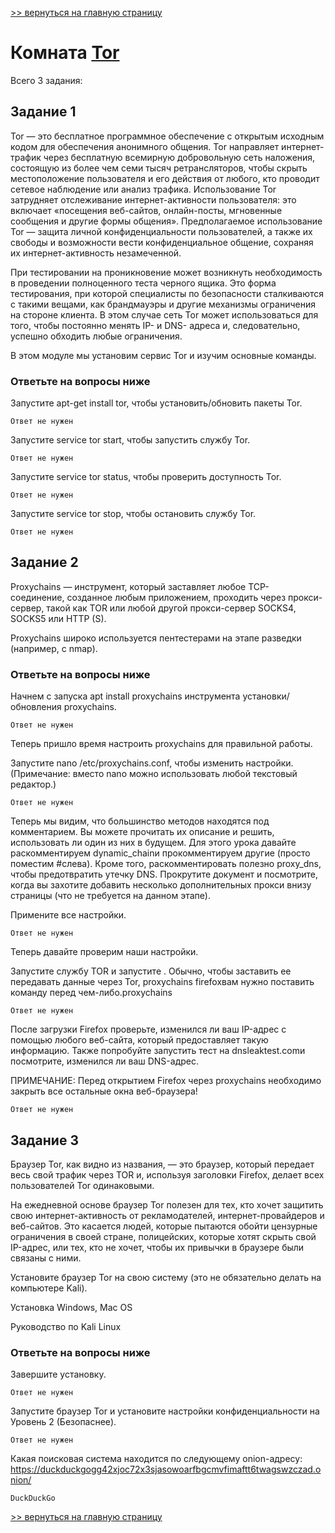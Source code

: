 [>> вернуться на главную страницу](https://github.com/BEPb/tryhackme/blob/master/README.md)

# Комната [Tor](https://tryhackme.com/r/room/torforbeginners) 

Всего 3 задания:
## Задание 1
Tor — это бесплатное программное обеспечение с открытым исходным кодом для обеспечения анонимного общения. Tor 
направляет интернет-трафик через бесплатную всемирную добровольную сеть наложения, состоящую из более чем семи тысяч 
ретрансляторов, чтобы скрыть местоположение пользователя и его действия от любого, кто проводит сетевое наблюдение 
или анализ трафика. Использование Tor затрудняет отслеживание интернет-активности пользователя: это включает 
«посещения веб-сайтов, онлайн-посты, мгновенные сообщения и другие формы общения». Предполагаемое использование Tor 
— защита личной конфиденциальности пользователей, а также их свободы и возможности вести конфиденциальное общение, 
сохраняя их интернет-активность незамеченной.

При тестировании на проникновение может возникнуть необходимость в проведении полноценного теста черного ящика. Это 
форма тестирования, при которой специалисты по безопасности сталкиваются с такими вещами, как брандмауэры и другие 
механизмы ограничения на стороне клиента. В этом случае сеть Tor может использоваться для того, чтобы постоянно 
менять IP- и DNS- адреса и, следовательно, успешно обходить любые ограничения.   

В этом модуле мы установим сервис Tor и изучим основные команды.

### Ответьте на вопросы ниже
Запустите apt-get install tor, чтобы установить/обновить пакеты Tor.
```commandline
Ответ не нужен
```
Запустите service tor start, чтобы запустить службу Tor.
```commandline
Ответ не нужен
```
Запустите service tor status, чтобы проверить доступность Tor.
```commandline
Ответ не нужен
```
Запустите service tor stop, чтобы остановить службу Tor.
```commandline
Ответ не нужен
```

## Задание 2
Proxychains — инструмент, который заставляет любое TCP- соединение, созданное любым приложением, проходить через прокси-сервер, такой как TOR или любой другой прокси-сервер SOCKS4, SOCKS5 или HTTP (S).

Proxychains широко используется пентестерами на этапе разведки (например, с nmap).

### Ответьте на вопросы ниже
Начнем с запуска apt install proxychains инструмента установки/обновления proxychains.
```commandline
Ответ не нужен
```

Теперь пришло время настроить proxychains для правильной работы.

Запустите nano /etc/proxychains.conf, чтобы изменить настройки. (Примечание: вместо nano можно использовать любой текстовый редактор.)
```commandline
Ответ не нужен
```

Теперь мы видим, что большинство методов находятся под комментарием. Вы можете прочитать их описание и решить, использовать ли один из них в будущем. Для этого урока давайте раскомментируем dynamic_chainи прокомментируем другие (просто поместим #слева). Кроме того, раскомментировать полезно proxy_dns, чтобы предотвратить утечку DNS. Прокрутите документ и посмотрите, когда вы захотите добавить несколько дополнительных прокси внизу страницы (что не требуется на данном этапе).

Примените все настройки.
```commandline
Ответ не нужен
```

Теперь давайте проверим наши настройки.

Запустите службу TOR и запустите . Обычно, чтобы заставить ее передавать данные через Tor, proxychains firefoxвам нужно поставить команду перед чем-либо.proxychains
```commandline
Ответ не нужен
```

После загрузки Firefox проверьте, изменился ли ваш IP-адрес с помощью любого веб-сайта, который предоставляет такую ​​информацию. Также попробуйте запустить тест на dnsleaktest.comи посмотрите, изменился ли ваш DNS-адрес.

ПРИМЕЧАНИЕ: Перед открытием Firefox через proxychains необходимо закрыть все остальные окна веб-браузера!
```commandline
Ответ не нужен
```

## Задание 3
Браузер Tor, как видно из названия, — это браузер, который передает весь свой трафик через TOR и, используя заголовки Firefox, делает всех пользователей Tor одинаковыми.

На ежедневной основе браузер Tor полезен для тех, кто хочет защитить свою интернет-активность от рекламодателей, интернет-провайдеров и веб-сайтов. Это касается людей, которые пытаются обойти цензурные ограничения в своей стране, полицейских, которые хотят скрыть свой IP-адрес, или тех, кто не хочет, чтобы их привычки в браузере были связаны с ними.

Установите браузер Tor на свою систему (это не обязательно делать на компьютере Kali).

Установка Windows, Mac OS

Руководство по Kali Linux

### Ответьте на вопросы ниже
Завершите установку.
```commandline
Ответ не нужен
```
Запустите браузер Tor и установите настройки конфиденциальности на Уровень 2 (Безопаснее).
```commandline
Ответ не нужен
```
Какая поисковая система находится по следующему onion-адресу: https://duckduckgogg42xjoc72x3sjasowoarfbgcmvfimaftt6twagswzczad.onion/
```commandline
DuckDuckGo
```

[>> вернуться на главную страницу](https://github.com/BEPb/tryhackme/blob/master/README.md)